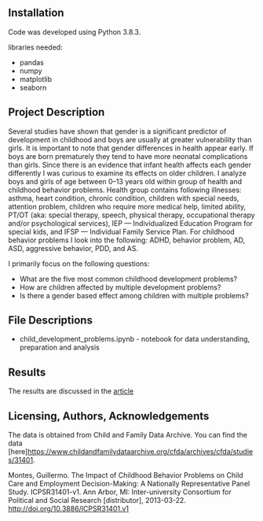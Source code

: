 ## Installation

Code was developed using Python 3.8.3.

libraries needed:

- pandas
- numpy
- matplotlib
- seaborn

## Project Description
Several studies have shown that gender is a significant predictor of development in childhood and boys are usually at greater vulnerability than girls. It is important to note that gender differences in health appear early. If boys are born prematurely they tend to have more neonatal complications than girls. Since there is an evidence that infant health affects each gender differently I was curious to examine its effects on older children. I analyze boys and girls of age between 0–13 years old within group of health and childhood behavior problems. Health group contains following illnesses: asthma, heart condition, chronic condition, children with special needs, attention problem, children who require more medical help, limited ability, PT/OT (aka: special therapy, speech, physical therapy, occupational therapy and/or psychological services), IEP — Individualized Education Program for special kids, and IFSP — Individual Family Service Plan. For childhood behavior problems I look into the following: ADHD, behavior problem, AD, ASD, aggressive behavior, PDD, and AS.

I primarily focus on the following questions:

- What are the five most common childhood development problems?
- How are children affected by multiple development problems?
- Is there a gender based effect among children with multiple problems?


## File Descriptions

- child_development_problems.ipynb - notebook for data understanding, preparation and analysis


## Results

The results are discussed in the [article](https://aliyeva-sabrina.medium.com/insight-into-childhood-development-problems-724ec4812ea0)


## Licensing, Authors, Acknowledgements

The data is obtained from Child and Family Data Archive. You can find the data [here]https://www.childandfamilydataarchive.org/cfda/archives/cfda/studies/31401. 

Montes, Guillermo. The Impact of Childhood Behavior Problems on Child Care
and Employment Decision-Making: A Nationally Representative Panel Study.
ICPSR31401-v1. Ann Arbor, MI: Inter-university Consortium for Political and
Social Research [distributor], 2013-03-22.
http://doi.org/10.3886/ICPSR31401.v1
